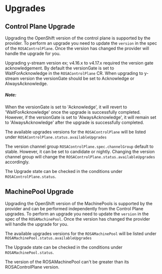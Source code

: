 # Upgrades

## Control Plane Upgrade

Upgrading the OpenShift version of the control plane is supported by the provider. To perform an upgrade you need to update the `version` in the spec of the `ROSAControlPlane`. Once the version has changed the provider will handle the upgrade for you.

Upgrading y-stream version ex; v4.16.x to v4.17.x required the version gate acknowledgement. By default the versionGate is set to WaitForAcknowledge in the `ROSAControlPlane` CR. When upgrading to y-stream version the versionGate should be set to Acknowledge or AlwaysAcknowledge. 

##### Note:
When the versionGate is set to 'Acknowledge', it will revert to 'WaitForAcknowledge' once the upgrade is successfully completed. However, if the versionGate is set to 'AlwaysAcknowledge', it will remain set to 'AlwaysAcknowledge' after the upgrade is successfully completed.

The available upgrades versions for the `ROSAControlPlane` will be listed under `ROSAControlPlane.status.availableUpgrades`

The version channel group `ROSAControlPlane.spec.channelGroup` default to stable. However, it can be set to candidate or nightly. Changing the version channel group will change the `ROSAControlPlane.status.availableUpgrades` accordingly. 

The Upgrade state can be checked in the conditions under `ROSAControlPlane.status`.

## MachinePool Upgrade

Upgrading the OpenShift version of the MachinePools is supported by the provider and can be performed independently from the Control Plane upgrades. To perform an upgrade you need to update the `version` in the spec of the `ROSAMachinePool`. Once the version has changed the provider will handle the upgrade for you.

The available upgrades versions for the `ROSAMachinePool` will be listed under `ROSAMachinePool.status.availableUpgrades`

The Upgrade state can be checked in the conditions under `ROSAMachinePool.status`.

The version of the ROSAMachinePool can't be greater than its ROSAControlPlane version.
